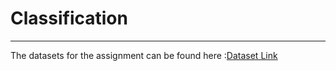 # Classification 
---
The datasets for the assignment can be found here :[Dataset Link](https://drive.google.com/drive/folders/1nOczqaBLfMyp78Q0RNguWWrFB-ZOmzIu?usp=sharing)
